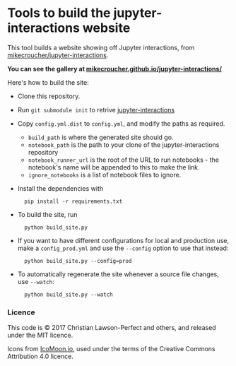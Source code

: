 # Tools to build the jupyter-interactions website

This tool builds a website showing off Jupyter interactions, from [mikecroucher/jupyter-interactions](https://github.com/mikecroucher/jupyter-interactions).

**You can see the gallery at [mikecroucher.github.io/jupyter-interactions/](https://mikecroucher.github.io/jupyter-interactions/)**

Here's how to build the site:

* Clone this repository.
* Run `git submodule init` to retrive [jupyter-interactions](https://github.com/mikecroucher/jupyter-interactions)
* Copy `config.yml.dist` to `config.yml`, and modify the paths as required.
    * `build_path` is where the generated site should go.
    * `notebook_path` is the path to your clone of the jupyter-interactions repository
    * `notebook_runner_url` is the root of the URL to run notebooks - the notebook's name will be appended to this to make the link.
    * `ignore_notebooks` is a list of notebook files to ignore.
* Install the dependencies with 

        pip install -r requirements.txt
* To build the site, run

        python build_site.py
* If you want to have different configurations for local and production use, make a `config_prod.yml` and use the `--config` option to use that instead:

        python build_site.py --config=prod
* To automatically regenerate the site whenever a source file changes, use `--watch`:

        python build_site.py --watch


### Licence

This code is &copy; 2017 Christian Lawson-Perfect and others, and released under the MIT licence.

Icons from [IcoMoon.io](http://icomoon.io), used under the terms of the Creative Commons Attribution 4.0 licence.
